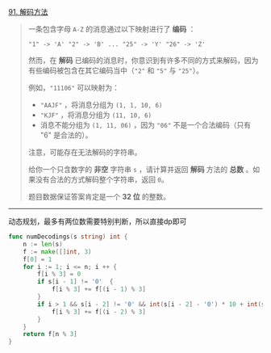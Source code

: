[91. 解码方法](https://leetcode.cn/problems/decode-ways/)

> 一条包含字母 `A-Z` 的消息通过以下映射进行了 **编码** ：
>
> ```
> "1" -> 'A' "2" -> 'B' ... "25" -> 'Y' "26" -> 'Z'
> ```
>
> 然而，在 **解码** 已编码的消息时，你意识到有许多不同的方式来解码，因为有些编码被包含在其它编码当中（`"2"` 和 `"5"` 与 `"25"`）。
>
> 例如，`"11106"` 可以映射为：
>
> - `"AAJF"` ，将消息分组为 `(1, 1, 10, 6)`
> - `"KJF"` ，将消息分组为 `(11, 10, 6)`
> - 消息不能分组为 `(1, 11, 06)` ，因为 `"06"` 不是一个合法编码（只有 "6" 是合法的）。
>
> 注意，可能存在无法解码的字符串。
>
> 给你一个只含数字的 **非空** 字符串 `s` ，请计算并返回 **解码** 方法的 **总数** 。如果没有合法的方式解码整个字符串，返回 `0`。
>
> 题目数据保证答案肯定是一个 **32 位** 的整数。

---

动态规划，最多有两位数需要特别判断，所以直接dp即可

```go
func numDecodings(s string) int {
    n := len(s)
    f := make([]int, 3)
    f[0] = 1
    for i := 1; i <= n; i ++ {
        f[i % 3] = 0
        if s[i - 1] != '0'  {
            f[i % 3] += f[(i - 1) % 3]
        }
        if i > 1 && s[i - 2] != '0' && int(s[i - 2] - '0') * 10 + int(s[i - 1] - '0') <= 26 {
            f[i % 3] += f[(i - 2) % 3]
        }
    }
    return f[n % 3]
}
```

